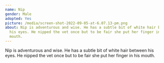 ```yaml
---
name: Nip
gender: Male
adopted: Yes
picture: /media/screen-shot-2022-09-05-at-6.07.13-pm.png
about: Nip is adventurous and wise. He has a subtle bit of white hair between
  his eyes. He nipped the vet once but to be fair she put her finger in his
  mouth.
---
```

Nip is adventurous and wise. He has a subtle bit of white hair between his eyes. He nipped the vet once but to be fair she put her finger in his mouth.